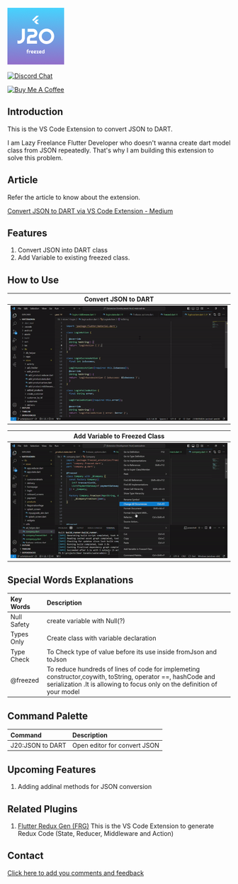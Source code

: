 [![logo][]][author]

[![Discord Chat](https://img.shields.io/badge/chat-discord-blue.svg)](https://discord.gg/KYPkhEx)

<a href="https://www.buymeacoffee.com/BalaDhruv" target="_blank"><img src="https://www.buymeacoffee.com/assets/img/custom_images/purple_img.png" alt="Buy Me A Coffee" style="height: auto !important;width: auto !important;" ></a>

## Introduction

This is the VS Code Extension to convert JSON to DART.

I am Lazy Freelance Flutter Developer who doesn't wanna create dart model class from JSON repeatedly. That's why I am building this extension to solve this problem.

## Article

Refer the article to know about the extension.

[Convert JSON to DART via VS Code Extension - Medium](https://medium.com/@androbalamail/generate-redux-state-reducer-action-and-middleware-via-vs-code-extension-flutter-redux-gen-54e1defee2bd)

## Features

1.  Convert JSON into DART class
2.  Add Variable to existing freezed class.

## How to Use

|                  Convert JSON to DART                 |
| :--------------------------------------------------:  |
| [![Json_to_dart_gif][]][Json_to_dart_gif]   |

|                Add Variable to Freezed Class          |
| :---------------------------------------------------: |
| [![add_var_to_Freezed_gif][]][add_var_to_Freezed_gif] |

## Special Words Explanations 

| Key Words | Description                                                        |
| :------------ | :----------------------------------------------------------------- |
| Null Safety         | create variable with Null(?)    |
| Types Only    | Create class with variable declaration          |
| Type Check   | To Check type of value before its use inside fromJson and toJson  |
| @freezed   | To reduce hundreds of lines of code for implemeting constructor,coywith, toString, operator ==, hashCode and serialization .It is allowing to focus only on the definition of your model |


## Command Palette

| Command           | Description                       |
| :---------------- | :-------------------------------- |
| J20:JSON to DART | Open editor for convert JSON |

## Upcoming Features

1. Adding addinal methods for JSON conversion

## Related Plugins
1. [Flutter Redux Gen (FRG)](https://marketplace.visualstudio.com/items?itemName=BalaDhruv.flutter-redux-gen)
     This is the VS Code Extension to generate Redux Code (State, Reducer, Middleware and Action)

<!-- ## Youtube PlayList -->

<!-- [Flutter Redux Gen Youtube][flg_youtube_playlist] -->
## Contact

[Click here to add you comments and feedback][contact]

[logo]: https://raw.githubusercontent.com/balamurugan-dev/j20/refs/heads/main/media/logo/logo.png
[author]: https://balamurugan.dev/
[contact]: https://forms.gle/wXPgEEAYvczjWwys8
[Json_to_dart_gif]: https://raw.githubusercontent.com/balamurugan-dev/j20/refs/heads/main/media/gifs/convert-json-to-dart.gif
[add_var_to_Freezed_gif]: https://raw.githubusercontent.com/balamurugan-dev/j20/refs/heads/main/media/gifs/add_variable.gif
[flg_youtube_playlist]: https://www.youtube.com/watch?v=ISRztcuk2lg&list=PLAtrbE9cCxChjH_1A9mW3qlfBrzlfQk5W
